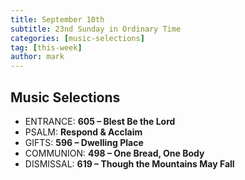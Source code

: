 ```yaml
---
title: September 10th 
subtitle: 23nd Sunday in Ordinary Time
categories: [music-selections]
tag: [this-week]
author: mark
---
```


## Music Selections

- ENTRANCE: **605 – Blest Be the Lord**
- PSALM: **Respond & Acclaim**
- GIFTS: **596 – Dwelling Place**
- COMMUNION: **498 – One Bread, One Body**
- DISMISSAL: **619 – Though the Mountains May Fall**
